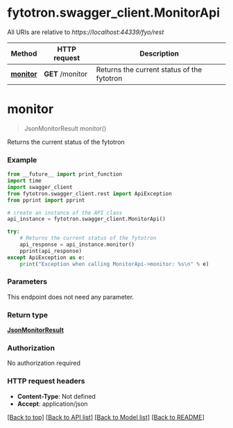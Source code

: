 # fytotron.swagger_client.MonitorApi

All URIs are relative to *https://localhost:44339/fyo/rest*

Method | HTTP request | Description
------------- | ------------- | -------------
[**monitor**](MonitorApi.md#monitor) | **GET** /monitor | Returns the current status of the fytotron

# **monitor**
> JsonMonitorResult monitor()

Returns the current status of the fytotron

### Example
```python
from __future__ import print_function
import time
import swagger_client
from fytotron.swagger_client.rest import ApiException
from pprint import pprint

# create an instance of the API class
api_instance = fytotron.swagger_client.MonitorApi()

try:
    # Returns the current status of the fytotron
    api_response = api_instance.monitor()
    pprint(api_response)
except ApiException as e:
    print("Exception when calling MonitorApi->monitor: %s\n" % e)
```

### Parameters
This endpoint does not need any parameter.

### Return type

[**JsonMonitorResult**](JsonMonitorResult.md)

### Authorization

No authorization required

### HTTP request headers

 - **Content-Type**: Not defined
 - **Accept**: application/json

[[Back to top]](#) [[Back to API list]](README.md#documentation-for-api-endpoints) [[Back to Model list]](README.md#documentation-for-models) [[Back to README]](README.md)


